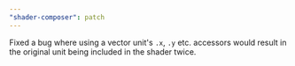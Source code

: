 ```yaml
---
"shader-composer": patch
---
```


Fixed a bug where using a vector unit's `.x`, `.y` etc. accessors would result in the original unit being included in the shader twice.
